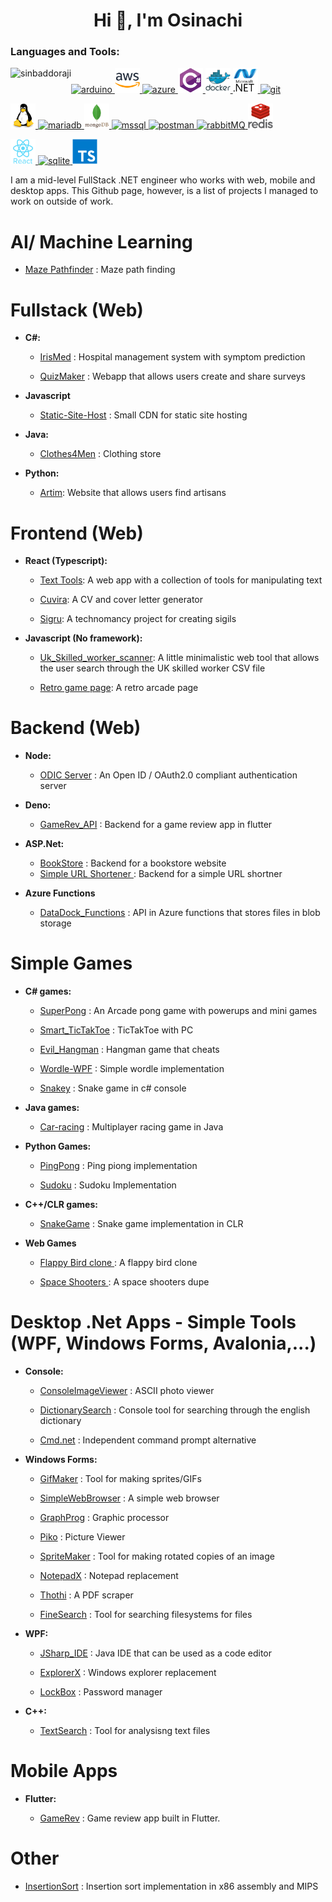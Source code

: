 

<h1 align="center">Hi 👋, I'm Osinachi</h1>


<h3 align="left">Languages and Tools:</h3>

<p><img align="left" src="https://github-readme-stats.vercel.app/api/top-langs?username=sinbaddoraji&show_icons=true&locale=en&layout=compact" alt="sinbaddoraji" /></p>

<p align="left"> 
 <a href="https://www.arduino.cc/" target="_blank" rel="noreferrer"> <img src="https://cdn.worldvectorlogo.com/logos/arduino-1.svg" alt="arduino" width="40" height="40"/> </a> 
 <a href="https://aws.amazon.com" target="_blank" rel="noreferrer"> <img src="https://raw.githubusercontent.com/devicons/devicon/master/icons/amazonwebservices/amazonwebservices-original-wordmark.svg" alt="aws" width="40" height="40"/> </a> 
 <a href="https://azure.microsoft.com/en-in/" target="_blank" rel="noreferrer"> <img src="https://www.vectorlogo.zone/logos/microsoft_azure/microsoft_azure-icon.svg" alt="azure" width="40" height="40"/> </a> 
 <a href="https://www.w3schools.com/cs/" target="_blank" rel="noreferrer"> <img src="https://raw.githubusercontent.com/devicons/devicon/master/icons/csharp/csharp-original.svg" alt="csharp" width="40" height="40"/> </a> 
 <a href="https://www.docker.com/" target="_blank" rel="noreferrer"> <img src="https://raw.githubusercontent.com/devicons/devicon/master/icons/docker/docker-original-wordmark.svg" alt="docker" width="40" height="40"/> </a> 
 <a href="https://dotnet.microsoft.com/" target="_blank" rel="noreferrer"> <img src="https://raw.githubusercontent.com/devicons/devicon/master/icons/dot-net/dot-net-original-wordmark.svg" alt="dotnet" width="40" height="40"/> </a> 
 <a href="https://git-scm.com/" target="_blank" rel="noreferrer"> <img src="https://www.vectorlogo.zone/logos/git-scm/git-scm-icon.svg" alt="git" width="40" height="40"/> </a> 

 
 <a href="https://www.linux.org/" target="_blank" rel="noreferrer"> <img src="https://raw.githubusercontent.com/devicons/devicon/master/icons/linux/linux-original.svg" alt="linux" width="40" height="40"/> </a> 
 <a href="https://mariadb.org/" target="_blank" rel="noreferrer"> <img src="https://www.vectorlogo.zone/logos/mariadb/mariadb-icon.svg" alt="mariadb" width="40" height="40"/> </a> 
 <a href="https://www.mongodb.com/" target="_blank" rel="noreferrer"> <img src="https://raw.githubusercontent.com/devicons/devicon/master/icons/mongodb/mongodb-original-wordmark.svg" alt="mongodb" width="40" height="40"/> </a> 
 <a href="https://www.microsoft.com/en-us/sql-server" target="_blank" rel="noreferrer"> <img src="https://www.svgrepo.com/show/303229/microsoft-sql-server-logo.svg" alt="mssql" width="40" height="40"/> </a> 
 <a href="https://postman.com" target="_blank" rel="noreferrer"> <img src="https://www.vectorlogo.zone/logos/getpostman/getpostman-icon.svg" alt="postman" width="40" height="40"/> </a> 
 <a href="https://www.rabbitmq.com" target="_blank" rel="noreferrer"> <img src="https://www.vectorlogo.zone/logos/rabbitmq/rabbitmq-icon.svg" alt="rabbitMQ" width="40" height="40"/> </a> 
 <a href="https://redis.io" target="_blank" rel="noreferrer"> <img src="https://raw.githubusercontent.com/devicons/devicon/master/icons/redis/redis-original-wordmark.svg" alt="redis" width="40" height="40"/> </a> 

 
 <a href="https://reactjs.org/" target="_blank" rel="noreferrer"> <img src="https://raw.githubusercontent.com/devicons/devicon/master/icons/react/react-original-wordmark.svg" alt="react" width="40" height="40"/> </a> 
 <a href="https://www.sqlite.org/" target="_blank" rel="noreferrer"> <img src="https://www.vectorlogo.zone/logos/sqlite/sqlite-icon.svg" alt="sqlite" width="40" height="40"/> </a> 
 <a href="https://www.typescriptlang.org/" target="_blank" rel="noreferrer"> <img src="https://raw.githubusercontent.com/devicons/devicon/master/icons/typescript/typescript-original.svg" alt="typescript" width="40" height="40"/> </a>



 <p> I am a mid-level FullStack .NET engineer who works with web, mobile and desktop apps. This Github page, however, is a list of projects I managed to work on outside of work. 


# AI/ Machine Learning

- <a href="https://github.com/sinbaddoraji/Maze">Maze Pathfinder</a> : Maze path finding


      
# Fullstack (Web)

   

  - <b>C#:</b>

    - <a href="https://github.com/sinbaddoraji/IrisMed">IrisMed</a> : Hospital management system with symptom prediction

    - <a href="https://github.com/sinbaddoraji/QuizMaker">QuizMaker</a> : Webapp that allows users create and share surveys


   - <b> Javascript</b>

      - <a href="https://github.com/sinbaddoraji/static-site-host">Static-Site-Host</a> : Small CDN for static site hosting
    
      
  - <b>Java:</b>

    - <a href="https://github.com/sinbaddoraji/Clothes4Men">Clothes4Men</a> : Clothing store

  - <b>Python:</b>

    - <a href="https://github.com/sinbaddoraji/artim">Artim</a>: Website that allows users find artisans
  
 

# Frontend (Web)

 - <b>React (Typescript):</b>

    - <a href="https://github.com/sinbaddoraji/text-tools">Text Tools</a>: A web app with a collection of tools for manipulating text
  
    - <a href="https://github.com/sinbaddoraji/cuvira">Cuvira</a>: A CV and cover letter generator
  
    - <a href="https://github.com/sinbaddoraji/Sigil-maker">Sigru</a>: A technomancy project for creating sigils

 - <b>Javascript (No framework):</b>
 
    - <a href="https://github.com/sinbaddoraji/Uk_Skilled_worker_scanner">Uk_Skilled_worker_scanner</a>: A little minimalistic web tool that allows the user search through the UK skilled worker CSV file
  
    - <a href="https://github.com/sinbaddoraji/retro-page">Retro game page</a>: A retro arcade page
  




# Backend (Web)

  - <b> Node:</b>
  
    - <a href="https://github.com/sinbaddoraji/ODIC-Server"> ODIC Server</a> : An Open ID / OAuth2.0 compliant authentication server
   
  - <b> Deno:</b>

    - <a href="https://github.com/sinbaddoraji/GameRev_API">GameRev_API</a> : Backend for a game review app in flutter

  - <b>ASP.Net:</b>

    - <a href="https://github.com/sinbaddoraji/BookStore">BookStore</a> : Backend for a bookstore website
    - <a href="https://github.com/sinbaddoraji/BookStore">Simple URL Shortener </a> : Backend for a simple URL shortner


  - <b>Azure Functions</b>
      - <a href="https://github.com/sinbaddoraji/DataDock_Functions">DataDock_Functions</a> : API in Azure functions that stores files in blob storage



# Simple Games

  - <b>C# games:</b>

      - <a href="https://github.com/sinbaddoraji/SuperPong">SuperPong</a> : An Arcade pong game with powerups and mini games
   
      - <a href="https://github.com/sinbaddoraji/Smart_TicTakToe">Smart_TicTakToe</a> : TicTakToe with PC

      - <a href="https://github.com/sinbaddoraji/Evil_Hangman">Evil_Hangman</a> : Hangman game that cheats

      - <a href="https://github.com/sinbaddoraji/Wordle-WPF">Wordle-WPF</a> : Simple wordle implementation

      - <a href="https://github.com/sinbaddoraji/Snakey">Snakey</a> : Snake game in c# console
   
      

  - <b>Java games:</b>

      - <a href="https://github.com/sinbaddoraji/Car-racing">Car-racing</a> : Multiplayer racing game in Java

  - <b>Python Games:</b>

      - <a href="https://github.com/sinbaddoraji/PingPong">PingPong</a> : Ping piong implementation

      - <a href="https://github.com/sinbaddoraji/Sudoku">Sudoku</a> : Sudoku Implementation


  - <b>C++/CLR games:</b>

    - <a href="https://github.com/sinbaddoraji/SnakeGame">SnakeGame</a> : Snake game implementation in CLR



   - <b>Web Games</b>

       - <a href="https://github.com/sinbaddoraji/flappy-bird">Flappy Bird clone </a> : A flappy bird clone
        
      - <a href="https://github.com/sinbaddoraji/Space-shooters">Space Shooters </a> : A space shooters dupe

# Desktop .Net Apps - Simple Tools (WPF, Windows Forms, Avalonia,...)

  - <b>Console:</b>

      - <a href="https://github.com/sinbaddoraji/ConsoleImageViewer">ConsoleImageViewer</a> : ASCII photo viewer

      - <a href="https://github.com/sinbaddoraji/DictionarySearch">DictionarySearch</a> : Console tool for searching through the english dictionary

      - <a href="https://github.com/sinbaddoraji/Cmd.net">Cmd.net</a> : Independent command prompt alternative 


  - <b>Windows Forms:</b>

    - <a href="https://github.com/sinbaddoraji/GifMaker">GifMaker</a> : Tool for making sprites/GIFs
   
    - <a href="https://github.com/sinbaddoraji/SimpleWebBrowser">SimpleWebBrowser</a> : A simple web browser

    - <a href="https://github.com/sinbaddoraji/GraphProg">GraphProg</a> : Graphic processor

    - <a href="https://github.com/sinbaddoraji/Piko">Piko</a> : Picture Viewer

    - <a href="https://github.com/sinbaddoraji/SpriteMaker">SpriteMaker</a> : Tool for making rotated copies of an image                                                                                                        

    - <a href="https://github.com/sinbaddoraji/NotepadX">NotepadX</a> : Notepad replacement
  
    - <a href="https://github.com/sinbaddoraji/Thothi">Thothi</a> : A PDF scraper
  
    - <a href="https://github.com/sinbaddoraji/FineSearch">FineSearch</a> : Tool for searching filesystems for files


  - <b>WPF:</b>

    - <a href="https://github.com/sinbaddoraji/JSharp_IDE">JSharp_IDE</a> : Java IDE that can be used as a code editor
    
    - <a href="https://github.com/sinbaddoraji/ExplorerX">ExplorerX</a> : Windows explorer replacement

    - <a href="https://github.com/sinbaddoraji/LockBox">LockBox</a> : Password manager
      
 - <b>C++:</b>
    - <a href="https://github.com/sinbaddoraji/TextSearch">TextSearch</a> : Tool for analysisng text files


# Mobile Apps

  - <b>Flutter:</b>

    - <a href="https://github.com/sinbaddoraji/GameRev">GameRev</a> : Game review app built in Flutter.


# Other

  - <a href="https://github.com/sinbaddoraji/InsertionSort">InsertionSort</a> : Insertion sort implementation in x86 assembly and MIPS


